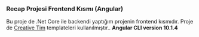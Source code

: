 ### Recap Projesi Frontend Kısmı (Angular)
  Bu proje de .Net Core ile backendi yaptığım projenin frontend kısmıdır. Proje de [Creative Tim](https://www.creative-tim.com/) templateleri kullanılmıştır.. **Angular CLI version 10.1.4**
